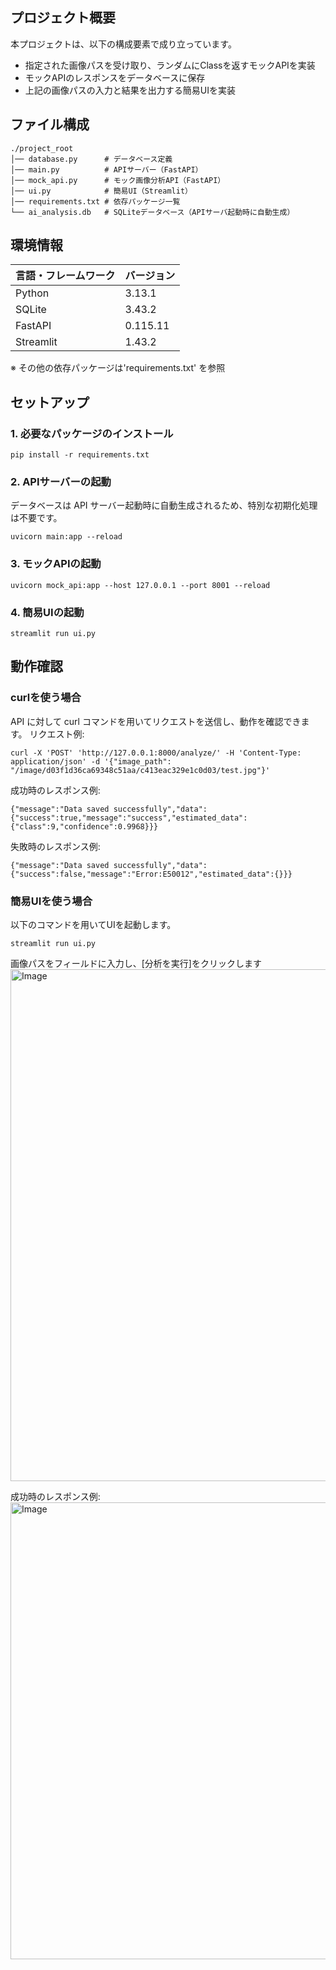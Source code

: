 ## プロジェクト概要
本プロジェクトは、以下の構成要素で成り立っています。
- 指定された画像パスを受け取り、ランダムにClassを返すモックAPIを実装
- モックAPIのレスポンスをデータベースに保存
- 上記の画像パスの入力と結果を出力する簡易UIを実装

## ファイル構成
```
./project_root
│── database.py      # データベース定義
│── main.py          # APIサーバー（FastAPI）
│── mock_api.py      # モック画像分析API（FastAPI）
│── ui.py            # 簡易UI（Streamlit）
│── requirements.txt # 依存パッケージ一覧
└── ai_analysis.db   # SQLiteデータベース（APIサーバ起動時に自動生成）
```

## 環境情報
| 言語・フレームワーク | バージョン |
| -------------------- | ---------- |
| Python                | 3.13.1       |
| SQLite                | 3.43.2     |
| FastAPI           | 0.115.11     |
| Streamlit              | 1.43.2   |

※ その他の依存パッケージは'requirements.txt' を参照

## セットアップ
### 1. 必要なパッケージのインストール
```
pip install -r requirements.txt
```
### 2. APIサーバーの起動
データベースは API サーバー起動時に自動生成されるため、特別な初期化処理は不要です。
```
uvicorn main:app --reload
```
### 3. モックAPIの起動
```
uvicorn mock_api:app --host 127.0.0.1 --port 8001 --reload
```
### 4. 簡易UIの起動
```
streamlit run ui.py
```

## 動作確認
### curlを使う場合
API に対して curl コマンドを用いてリクエストを送信し、動作を確認できます。
リクエスト例:
```
curl -X 'POST' 'http://127.0.0.1:8000/analyze/' -H 'Content-Type: application/json' -d '{"image_path": "/image/d03f1d36ca69348c51aa/c413eac329e1c0d03/test.jpg"}'
```
成功時のレスポンス例:
```
{"message":"Data saved successfully","data":{"success":true,"message":"success","estimated_data":{"class":9,"confidence":0.9968}}}
```
失敗時のレスポンス例:
```
{"message":"Data saved successfully","data":{"success":false,"message":"Error:E50012","estimated_data":{}}}
```

### 簡易UIを使う場合
以下のコマンドを用いてUIを起動します。
```
streamlit run ui.py
```

画像パスをフィールドに入力し、[分析を実行]をクリックします
<img width="819" alt="Image" src="https://github.com/user-attachments/assets/67e3fa75-4915-4bb6-a615-6405552d3133" />

成功時のレスポンス例:
<img width="731" alt="Image" src="https://github.com/user-attachments/assets/d6dde0d4-98dc-4ef5-8c8c-27da3218e647" />
